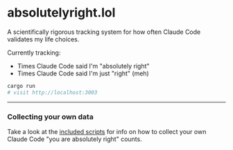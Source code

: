 # absolutelyright.lol

A scientifically rigorous tracking system for how often Claude Code validates my life choices.

Currently tracking:
- Times Claude Code said I'm "absolutely right"
- Times Claude Code said I'm just "right" (meh)

```bash
cargo run
# visit http://localhost:3003
```

------

### Collecting your own data

Take a look at the [included scripts](./scripts/README.md) for info on how to collect your own Claude Code "you are absolutely right" counts.


